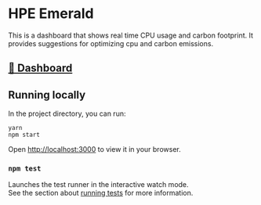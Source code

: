 # HPE Emerald

This is a dashboard that shows real time CPU usage and carbon footprint.
It provides suggestions for optimizing cpu and carbon emissions.

## [🔗 Dashboard](https://emeraldvue-5d3047c5816b.herokuapp.com) 

## Running locally
In the project directory, you can run:

```
yarn
npm start
```

Open [http://localhost:3000](http://localhost:3000) to view it in your browser.

### `npm test`

Launches the test runner in the interactive watch mode.\
See the section about [running tests](https://facebook.github.io/create-react-app/docs/running-tests) for more information.